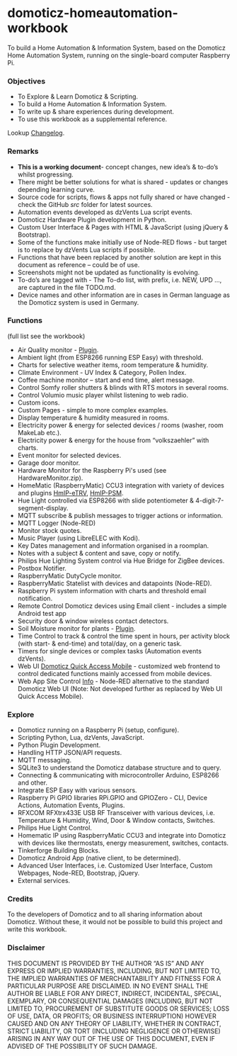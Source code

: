 # domoticz-homeautomation-workbook
To build a Home Automation & Information System, based on the Domoticz Home Automation System, running on the single-board computer Raspberry Pi.

### Objectives
* To Explore & Learn Domoticz & Scripting.
* To build a Home Automation & Information System.
* To write up & share experiences during development.
* To use this workbook as a supplemental reference.

Lookup [Changelog](https://github.com/rwbl/domoticz-homeautomation-workbook/blob/master/CHANGELOG.md).

### Remarks
* **This is a working document**- concept changes, new idea’s & to-do’s whilst progressing.
* There might be better solutions for what is shared - updates or changes depending learning curve.
* Source code for scripts, flows & apps not fully shared or have changed - check the GitHub _src_ folder for latest sources.
* Automation events developed as dzVents Lua script events.
* Domoticz Hardware Plugin development in Python.
* Custom User Interface & Pages with HTML & JavaScript (using jQuery & Bootstrap).
* Some of the functions make initially use of Node-RED flows - but target is to replace by dzVents Lua scripts if possible.
* Functions that have been replaced by another solution are kept in this document as reference – could be of use.
* Screenshots might not be updated as functionality is evolving.
* To-do’s are tagged with <TODO> - The To-do list, with prefix, i.e. NEW, UPD …, are captured in the file TODO.md.
* Device names and other information are in cases in German language as the Domoticz system is used in Germany.

### Functions
(full list see the workbook)
* Air Quality monitor - [Plugin](https://github.com/rwbl/domoticz-plugin-indoor-air-quality-monitor).
* Ambient light (from ESP8266 running ESP Easy) with threshold.
* Charts for selective weather items, room temperature & humidity.
* Climate Environment - UV Index & Category, Pollen Index.
* Coffee machine monitor – start and end time, alert message.
* Control Somfy roller shutters & blinds with RTS motors in several rooms.
* Control Volumio music player whilst listening to web radio.
* Custom icons.
* Custom Pages - simple to more complex examples.
* Display temperature & humidity measured in rooms.
* Electricity power & energy for selected devices / rooms (washer, room MakeLab etc.).
* Electricity power & energy for the house from “volkszaehler” with charts.
* Event monitor for selected devices.
* Garage door monitor.
* Hardware Monitor for the Raspberry Pi's used (see HardwareMonitor.zip).
* HomeMatic (RaspberryMatic) CCU3 integration with variety of devices and plugins [HmIP-eTRV](https://github.com/rwbl/domoticz-plugin-hmip-etrv), [HmIP-PSM](https://github.com/rwbl/domoticz-plugin-hmip-psm).
* Hue Light controlled via ESP8266 with slide potentiometer & 4-digit-7-segment-display.
* MQTT subscribe & publish messages to trigger actions or information.
* MQTT Logger (Node-RED)
* Monitor stock quotes.
* Music Player (using LibreELEC with Kodi).
* Key Dates management and information organised in a roomplan.
* Notes with a subject & content and save, copy or notify.
* Philips Hue Lighting System control via Hue Bridge for ZigBee devices.
* Postbox Notifier.
* RaspberryMatic DutyCycle monitor.
* RaspberryMatic Statelist with devices and datapoints (Node-RED).
* Raspberry Pi system information with charts and threshold email notification.
* Remote Control Domoticz devices using Email client - includes a simple Android test app 
* Security door & window wireless contact detectors.
* Soil Moisture monitor for plants - [Plugin](https://github.com/rwbl/domoticz-plugin-soil-moisture-monitor).
* Time Control to track & control the time spent in hours, per activity block (with start- & end-time) and total/day, on a generic task.
* Timers for single devices or complex tasks (Automation events dzVents).
* Web UI [Domoticz Quick Access Mobile](https://github.com/rwbl/domoticz_quick_access_mobile) - customized web frontend to control dedicated functions mainly accessed from mobile  devices.
* Web App Site Control [Info](https://github.com/rwbl/domoticz-webapp-sitecontrol) - Node-RED alternative to the standard Domoticz Web UI (Note: Not developed further as replaced by Web UI Quick Access Mobile).

### Explore
* Domoticz running on a Raspberry Pi (setup, configure).
* Scripting Python, Lua, dzVents, JavaScript.
* Python Plugin Development.
* Handling HTTP JSON/API requests.
* MQTT messaging.
* SQLite3 to understand the Domoticz database structure and to query.
* Connecting & communicating with microcontroller Arduino, ESP8266 and other.
* Integrate ESP Easy with various sensors.
* Raspberry Pi GPIO libraries RPi.GPIO and GPIOZero - CLI, Device Actions, Automation Events, Plugins.
* RFXCOM RFXtrx433E USB RF Transceiver with various devices, i.e. Temperature & Humidity, Wind, Door & Window contacts, Switches.
* Philips Hue Light Control.
* Homematic IP using RaspberryMatic CCU3 and integrate into Domoticz with devices like thermostats, energy measurement, switches, contacts.
* Tinkerforge Building Blocks.
* Domoticz Android App (native client, to be determined).
* Advanced User Interfaces, i.e. Customized User Interface, Custom Webpages, Node-RED, Bootstrap, jQuery.
* External services.

### Credits
To the developers of Domoticz and to all sharing information about Domoticz. Without these, it would not be possible to build this project and write this workbook.

### Disclaimer
THIS DOCUMENT IS PROVIDED BY THE AUTHOR “AS IS” AND ANY EXPRESS OR IMPLIED WARRANTIES, INCLUDING, BUT NOT LIMITED TO, THE IMPLIED WARRANTIES 
OF MERCHANTABILITY AND FITNESS FOR A PARTICULAR PURPOSE ARE DISCLAIMED. IN NO EVENT SHALL THE AUTHOR BE LIABLE FOR ANY DIRECT, INDIRECT, 
INCIDENTAL, SPECIAL, EXEMPLARY, OR CONSEQUENTIAL DAMAGES (INCLUDING, BUT NOT LIMITED TO, PROCUREMENT OF SUBSTITUTE GOODS OR SERVICES; LOSS 
OF USE, DATA, OR PROFITS; OR BUSINESS INTERRUPTION) HOWEVER CAUSED AND ON ANY THEORY OF LIABILITY, WHETHER IN CONTRACT, STRICT LIABILITY, OR 
TORT (INCLUDING NEGLIGENCE OR OTHERWISE) ARISING IN ANY WAY OUT OF THE USE OF THIS DOCUMENT, EVEN IF ADVISED OF THE POSSIBILITY OF SUCH 
DAMAGE.

